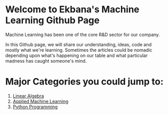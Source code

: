 # Welcome to Ekbana's Machine Learning Github Page

Machine Learning has been one of the core R&D sector for our company. 

In this Github page, we will share our understanding, ideas, code and mostly what we're learning. Sometimes the articles could be nomadic depending upon what's happening on our table and what particular madness has caught someone's mind. 



# Major Categories you could jump to: 
1. [Linear Algebra](https://ekbanaml.github.io/linear-algebra/linear-algebra-listing)
2. [Applied Machine Learning](https://ekbanaml.github.io/applied-machine-learning/applied-machine-learning-listing)
3. [Python Programming](ekbanaml.github.io/python/python-programming-listing)




